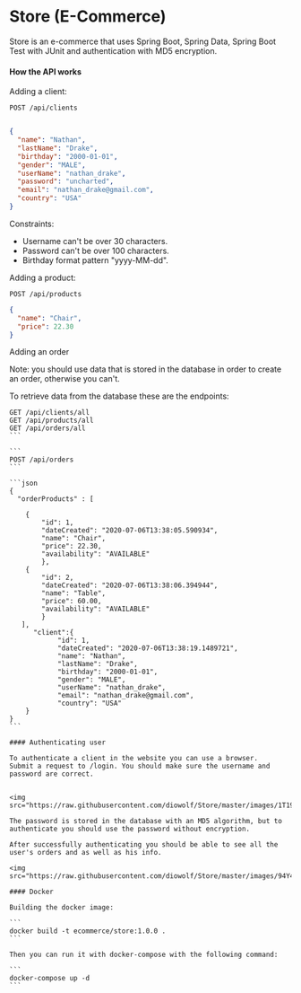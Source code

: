 # Store (E-Commerce) 

Store is an e-commerce that uses Spring Boot, Spring Data, Spring Boot Test with JUnit and authentication with MD5 encryption.


#### How the API works

Adding a client:

```
POST /api/clients
```

```json

{
  "name": "Nathan",
  "lastName": "Drake",
  "birthday": "2000-01-01",
  "gender": "MALE",
  "userName": "nathan_drake",
  "password": "uncharted",
  "email": "nathan_drake@gmail.com",
  "country": "USA"
}
```

Constraints:

* Username can't be over 30 characters.
* Password can't be over 100 characters.
* Birthday format pattern "yyyy-MM-dd".

Adding a product:

```
POST /api/products
```

```json
{
  "name": "Chair",
  "price": 22.30
}
```

Adding an order

Note: you should use data that is stored in the database in order to create an order, otherwise you can't.

To retrieve data from the database these are the endpoints:

````
GET /api/clients/all
GET /api/products/all
GET /api/orders/all
```

```
POST /api/orders
```

```json
{
  "orderProducts" : [

	{
		"id": 1,
		"dateCreated": "2020-07-06T13:38:05.590934",
		"name": "Chair",
		"price": 22.30,
		"availability": "AVAILABLE"
		},
	{
		"id": 2,
		"dateCreated": "2020-07-06T13:38:06.394944",
		"name": "Table",
		"price": 60.00,
		"availability": "AVAILABLE"
		}
   ],
      "client":{
			"id": 1,
			"dateCreated": "2020-07-06T13:38:19.1489721",
			"name": "Nathan",
			"lastName": "Drake",
			"birthday": "2000-01-01",
			"gender": "MALE",
			"userName": "nathan_drake",
			"email": "nathan_drake@gmail.com",
			"country": "USA"
	}
}
```

#### Authenticating user

To authenticate a client in the website you can use a browser.
Submit a request to /login. You should make sure the username and password are correct.


<img src="https://raw.githubusercontent.com/diowolf/Store/master/images/1T19SSp.png"/>

The password is stored in the database with an MD5 algorithm, but to authenticate you should use the password without encryption.

After successfully authenticating you should be able to see all the user's orders and as well as his info.

<img src="https://raw.githubusercontent.com/diowolf/Store/master/images/94Y4GKG.png"/>

#### Docker 

Building the docker image:

```
docker build -t ecommerce/store:1.0.0 .
```

Then you can run it with docker-compose with the following command:

```
docker-compose up -d
```